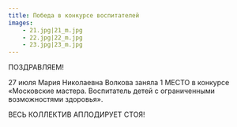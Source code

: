 ```yaml
---
title: Победа в конкурсе воспитателей
images:
    - 21.jpg|21_m.jpg
    - 22.jpg|22_m.jpg
    - 23.jpg|23_m.jpg
---
```


ПОЗДРАВЛЯЕМ! 

27 июля Мария Николаевна Волкова заняла 1 МЕСТО в конкурсе «Московские мастера. Воспитатель детей 
с ограниченными возможностями здоровья».

<!--more--> 
ВЕСЬ КОЛЛЕКТИВ АПЛОДИРУЕТ СТОЯ!
